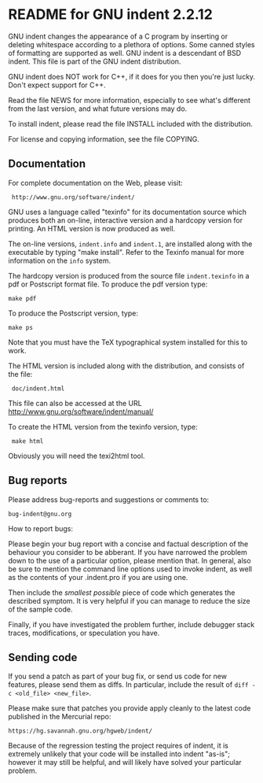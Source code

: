 README for GNU indent 2.2.12
============================

  GNU indent changes the appearance of a C program by inserting or
  deleting whitespace according to a plethora of options.  Some
  canned styles of formatting are supported as well.  GNU indent is
  a descendant of BSD indent.  This file is part of the GNU indent
  distribution.

  GNU indent does NOT work for C++, if it does for you then you're
  just lucky.  Don't expect support for C++.

  Read the file NEWS for more information, especially to see what's
  different from the last version, and what future versions may do.

  To install indent, please read the file INSTALL included with the
  distribution.

  For license and copying information, see the file COPYING.

Documentation
-------------

  For complete documentation on the Web, please visit:

     http://www.gnu.org/software/indent/

  GNU uses a language called "texinfo" for its documentation source
  which produces both an on-line, interactive version and a hardcopy
  version for printing.  An HTML version is now produced as well.

  The on-line versions, `indent.info` and `indent.1`, are installed
  along with the executable by typing "make install".
  Refer to the Texinfo manual for more information on the `info` system.

  The hardcopy version is produced from the source file `indent.texinfo`
  in a pdf or Postscript format file.  To produce the pdf
  version type:

    make pdf

  To produce the Postscript version, type:

    make ps

  Note that you must have the TeX typographical system installed for
  this to work.

  The HTML version is included along with the distribution, and
  consists of the file:

     doc/indent.html

  This file can also be accessed at the URL 
        http://www.gnu.org/software/indent/manual/

  To create the HTML version from the texinfo version, type:

     make html

  Obviously you will need the texi2html tool.

Bug reports
-----------

  Please address bug-reports and suggestions or comments to:

    bug-indent@gnu.org

  How to report bugs:

  Please begin your bug report with a concise and factual description
  of the behaviour you consider to be abberant.  If you have narrowed
  the problem down to the use of a particular option, please mention
  that.  In general, also be sure to mention the command line options
  used to invoke indent, as well as the contents of your .indent.pro
  if you are using one.

  Then include the *smallest possible* piece of code which generates
  the described symptom.  It is very helpful if you can manage to
  reduce the size of the sample code.

  Finally, if you have investigated the problem further, include
  debugger stack traces, modifications, or speculation you have.

Sending code
------------

  If you send a patch as part of your bug fix, or send us code for new
  features, please send them as diffs.  In particular, include the
  result of `diff -c <old_file> <new_file>`.

  Please make sure that patches you provide apply cleanly to the latest
  code published in the Mercurial repo:

    https://hg.savannah.gnu.org/hgweb/indent/

  Because of the regression testing the project requires of indent, 
  it is extremely unlikely that your code will be installed into indent
  "as-is";  however it may still be helpful, and will likely have
  solved your particular problem.
